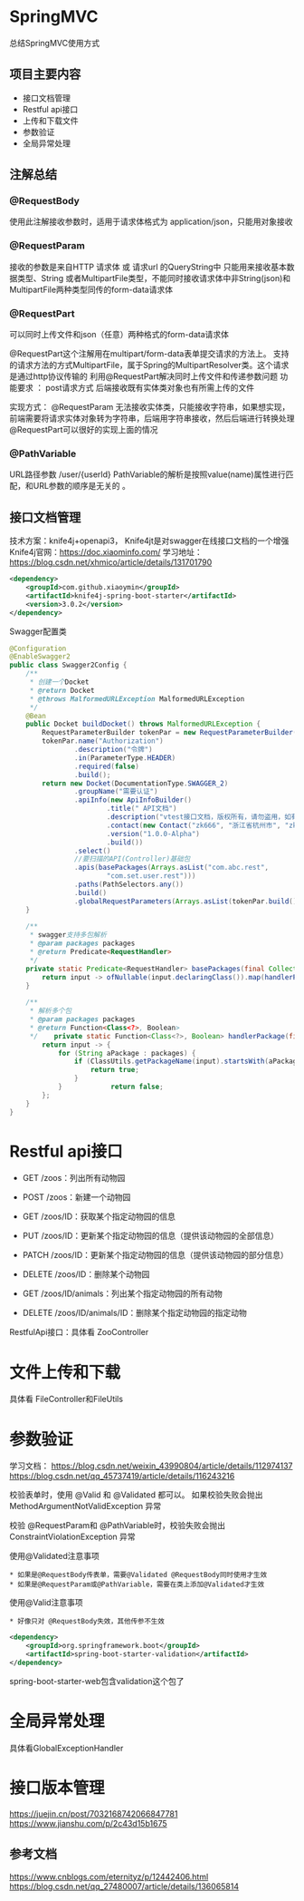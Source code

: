 # SpringMVC

总结SpringMVC使用方式

## 项目主要内容

*   接口文档管理
*   Restful api接口
*   上传和下载文件
*   参数验证
*   全局异常处理


## 注解总结

### @RequestBody

使用此注解接收参数时，适用于请求体格式为 application/json，只能用对象接收

### @RequestParam

接收的参数是来自HTTP 请求体 或 请求url 的QueryString中
只能用来接收基本数据类型、String 或者MultipartFile类型，不能同时接收请求体中非String(json)和MultipartFile两种类型同传的form-data请求体

### @RequestPart

可以同时上传文件和json（任意）两种格式的form-data请求体

@RequestPart这个注解用在multipart/form-data表单提交请求的方法上。
支持的请求方法的方式MultipartFile，属于Spring的MultipartResolver类。这个请求是通过http协议传输的
利用@RequestPart解决同时上传文件和传递参数问题
功能要求 ：
    post请求方式 后端接收既有实体类对象也有所需上传的文件

实现方式：
@RequestParam 无法接收实体类，只能接收字符串，如果想实现，前端需要将请求实体对象转为字符串，后端用字符串接收，然后后端进行转换处理
@RequestPart可以很好的实现上面的情况

### @PathVariable

URL路径参数  /user/{userId}
PathVariable的解析是按照value(name)属性进行匹配，和URL参数的顺序是无关的 。

## 接口文档管理

技术方案：knife4j+openapi3，
Knife4jt是对swagger在线接口文档的一个增强
Knife4j官网：<https://doc.xiaominfo.com/>
学习地址：<https://blog.csdn.net/xhmico/article/details/131701790>

```xml
<dependency>  
    <groupId>com.github.xiaoymin</groupId>  
    <artifactId>knife4j-spring-boot-starter</artifactId>  
    <version>3.0.2</version>  
</dependency>
```

Swagger配置类

```java
@Configuration  
@EnableSwagger2  
public class Swagger2Config {  
    /**  
     * 创建一个Docket  
     * @return Docket     
     * @throws MalformedURLException MalformedURLException  
     */    
    @Bean  
    public Docket buildDocket() throws MalformedURLException {  
        RequestParameterBuilder tokenPar = new RequestParameterBuilder();  
        tokenPar.name("Authorization")  
                .description("令牌")  
                .in(ParameterType.HEADER)  
                .required(false)  
                .build();  
        return new Docket(DocumentationType.SWAGGER_2)  
                .groupName("需要认证")  
                .apiInfo(new ApiInfoBuilder()  
                        .title(" API文档")  
                        .description("vtest接口文档，版权所有，请勿盗用，如有抄袭，依法追究法律责任")  
                        .contact(new Contact("zk666", "浙江省杭州市", "zk666@qq.com"))  
                        .version("1.0.0-Alpha")  
                        .build())  
                .select()  
                //要扫描的API(Controller)基础包  
                .apis(basePackages(Arrays.asList("com.abc.rest",  
                        "com.set.user.rest")))  
                .paths(PathSelectors.any())  
                .build()  
                .globalRequestParameters(Arrays.asList(tokenPar.build()));  
    }  
  
    /**  
     * swagger支持多包解析  
     * @param packages packages  
     * @return Predicate<RequestHandler>  
     */  
    private static Predicate<RequestHandler> basePackages(final Collection<String> packages) {  
        return input -> ofNullable(input.declaringClass()).map(handlerPackage(packages)).orElse(true);  
    }  
  
    /**  
     * 解析多个包  
     * @param packages packages  
     * @return Function<Class<?>, Boolean>  
     */    private static Function<Class<?>, Boolean> handlerPackage(final Collection<String> packages) {  
        return input -> {  
            for (String aPackage : packages) {  
                if (ClassUtils.getPackageName(input).startsWith(aPackage)) {  
                    return true;  
                }  
            }            return false;  
        };  
    }  
}
```

# Restful api接口

*   GET /zoos：列出所有动物园

*   POST /zoos：新建一个动物园

*   GET /zoos/ID：获取某个指定动物园的信息

*   PUT /zoos/ID：更新某个指定动物园的信息（提供该动物园的全部信息）

*   PATCH /zoos/ID：更新某个指定动物园的信息（提供该动物园的部分信息）

*   DELETE /zoos/ID：删除某个动物园

*   GET /zoos/ID/animals：列出某个指定动物园的所有动物

*   DELETE /zoos/ID/animals/ID：删除某个指定动物园的指定动物


RestfulApi接口：具体看 ZooController



# 文件上传和下载

具体看 FileController和FileUtils


# 参数验证

学习文档：
<https://blog.csdn.net/weixin_43990804/article/details/112974137>
<https://blog.csdn.net/qq_45737419/article/details/116243216>

校验表单时，使用 @Valid 和 @Validated 都可以。
如果校验失败会抛出 MethodArgumentNotValidException 异常

校验 @RequestParam和 @PathVariable时，校验失败会抛出 ConstraintViolationException 异常

使用@Validated注意事项

    * 如果是@RequestBody传表单，需要@Validated @RequestBody同时使用才生效
    * 如果是@RequestParam或@PathVariable，需要在类上添加@Validated才生效

使用@Valid注意事项

    * 好像只对 @RequestBody失效，其他传参不生效
```xml
<dependency>  
    <groupId>org.springframework.boot</groupId>  
    <artifactId>spring-boot-starter-validation</artifactId>  
</dependency>
```
spring-boot-starter-web包含validation这个包了


# 全局异常处理

具体看GlobalExceptionHandler

# 接口版本管理

<https://juejin.cn/post/7032168742066847781>
<https://www.jianshu.com/p/2c43d15b1675>

## 参考文档

https://www.cnblogs.com/eternityz/p/12442406.html
https://blog.csdn.net/qq_27480007/article/details/136065814